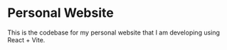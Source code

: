 # Personal Website

This is the codebase for my personal website that I am developing using React + Vite. 
